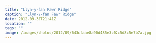 ```yaml
---
title: "Llyn-y-fan Fawr Ridge"
caption: "Llyn-y-fan Fawr Ridge"
date: 2012-09-30T21:41Z
location: ""
tags: ""
image: /images/photos/2012/09/643cfaae8a90d485e3c02c5d8c5e7b7a.jpg
---
```

